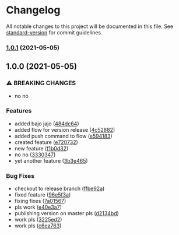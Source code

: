 # Changelog

All notable changes to this project will be documented in this file. See [standard-version](https://github.com/conventional-changelog/standard-version) for commit guidelines.

### [1.0.1](https://github.com/Peroniada/conventional-test/compare/v1.0.0...v1.0.1) (2021-05-05)

## 1.0.0 (2021-05-05)


### ⚠ BREAKING CHANGES

* no no

### Features

* added bajo jajo ([484dc64](https://github.com/Peroniada/conventional-test/commit/484dc64c8e9ea03529159212d77cad06f240c08d))
* added flow for version release ([4c52882](https://github.com/Peroniada/conventional-test/commit/4c52882a7839d57c539bddbb8b3a61bfb478863d))
* added push command to flow ([e594183](https://github.com/Peroniada/conventional-test/commit/e594183bf88b8230046dbff1b0a69f2764226a16))
* created feature ([e720732](https://github.com/Peroniada/conventional-test/commit/e7207329cfa7e01e3cd045692b40520ad552f6c3))
* new feature ([f1b0d32](https://github.com/Peroniada/conventional-test/commit/f1b0d32cb54a1aefc441e00fbde1249c1d83679f))
* no no ([3330347](https://github.com/Peroniada/conventional-test/commit/3330347dc1f3ee4692fdff97f5ef8ba222b57e66))
* yet another feature ([3b3e465](https://github.com/Peroniada/conventional-test/commit/3b3e465ebf0e55626931f0356619235356afc6a8))


### Bug Fixes

* checkout to release branch ([ffbe92a](https://github.com/Peroniada/conventional-test/commit/ffbe92a41681b5a2ba2cb8d90d0da5e3533e5f8f))
* fixed feature ([96e5f3a](https://github.com/Peroniada/conventional-test/commit/96e5f3a30d32418c33c3cb976d1ec951ab2d1de6))
* fixing fixes ([7a01567](https://github.com/Peroniada/conventional-test/commit/7a0156723525ef36f044312c5f66dc22cd3315bc))
* pls work ([e40e3a7](https://github.com/Peroniada/conventional-test/commit/e40e3a751d1818987a86760ed565c895926e37dd))
* publishing version on master pls ([d2134bd](https://github.com/Peroniada/conventional-test/commit/d2134bde0e46db3bbf7b4b62688980f4df20d303))
* work pls ([3225ed2](https://github.com/Peroniada/conventional-test/commit/3225ed2c925379c15d9bc24e0151c7b32a9ba55f))
* work pls ([c6ea763](https://github.com/Peroniada/conventional-test/commit/c6ea7638f01baa9e71a6aa851dfc01af607cd84f))
